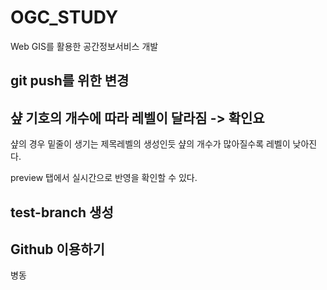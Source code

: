 # OGC_STUDY
Web GIS를 활용한 공간정보서비스 개발

## git push를 위한 변경

## 샾 기호의 개수에 따라 레벨이 달라짐  -> 확인요

샾의 경우 밑줄이 생기는 제목레벨의 생성인듯 샾의 개수가 많아질수록 레벨이 낮아진다. 

preview 탭에서 실시간으로 반영을 확인할 수 있다.

## test-branch 생성

## Github 이용하기 

병동
